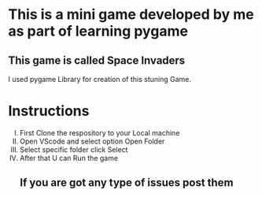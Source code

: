 # This is a mini game developed by me as part of learning pygame
## This game is called Space Invaders

<p> I used pygame Library for creation of this stuning Game.</p>

# Instructions
<ol type=I>
  <li>First Clone the respository to your Local machine</li>
  <li>Open VScode and select option Open Folder</li>
  <li>Select specific folder click Select</li>
  <li>After that U can Run the game</li>
</ul>

## If you are got any type of issues post them
